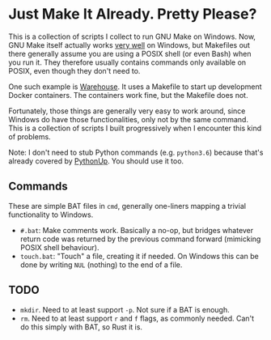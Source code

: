 # Just Make It Already. Pretty Please?

This is a collection of scripts I collect to run GNU Make on Windows. Now,
GNU Make itself actually works [very well] on Windows, but Makefiles out there
generally assume you are using a POSIX shell (or even Bash) when you run it.
They therefore usually contains commands only available on POSIX, even though
they don't need to.

[very well]: (http://gnuwin32.sourceforge.net/packages/make.htm)

One such example is [Warehouse]. It uses a Makefile to start up development
Docker containers. The containers work fine, but the Makefile does not.

[Warehouse]: https://github.com/pypa/warehouse

Fortunately, those things are generally very easy to work around, since Windows
do have those functionalities, only not by the same command. This is a
collection of scripts I built progressively when I encounter this kind of
problems.

Note: I don't need to stub Python commands (e.g. `python3.6`) because that's
already covered by [PythonUp]. You should use it too.

[PythonUp]: https://github.com/uranusjr/pythonup-windows


## Commands

These are simple BAT files in `cmd`, generally one-liners mapping a trivial
functionality to Windows.

* `#.bat`: Make comments work. Basically a no-op, but bridges whatever return
  code was returned by the previous command forward (mimicking POSIX shell
  behaviour).
* `touch.bat`: "Touch" a file, creating it if needed. On Windows this can be
  done by writing `NUL` (nothing) to the end of a file.


## TODO

* `mkdir`. Need to at least support `-p`. Not sure if a BAT is enough.
* `rm`. Need to at least support `r` and `f` flags, as commonly needed. Can't
  do this simply with BAT, so Rust it is.
